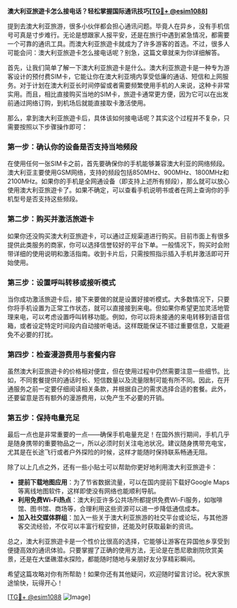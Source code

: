 **澳大利亚旅遊卡怎么接电话？轻松掌握国际通讯技巧[[TG💪+ @esim1088](https://t.me/s/esim1088)]**

提到去澳大利亚旅游，很多小伙伴都会担心通讯问题。毕竟人在异乡，没有手机信号可真是寸步难行。无论是想跟家人报平安，还是在旅行中遇到紧急情况，都需要一个可靠的通讯工具。而澳大利亚旅遊卡就成为了许多游客的首选。不过，很多人可能会问：澳大利亚旅遊卡怎么接电话呢？别急，这篇文章就来为你详细解答。

首先，让我们简单了解一下澳大利亚旅遊卡是什么。澳大利亚旅遊卡是一种专为游客设计的预付费SIM卡，它能让你在澳大利亚境内享受低廉的通话、短信和上网服务。对于计划在澳大利亚长时间停留或者需要频繁使用手机的人来说，这种卡非常实用。而且，相比直接购买当地的SIM卡，旅遊卡通常更方便，因为它可以在出发前通过网络订购，到机场后就能直接取卡激活使用。

那么，拿到澳大利亚旅遊卡后，具体该如何接电话呢？其实这个过程并不复杂，只需要按照以下步骤操作即可：

### **第一步：确认你的设备是否支持当地频段**
在使用任何一张SIM卡之前，首先要确保你的手机能够兼容澳大利亚的网络频段。澳大利亚主要使用GSM网络，支持的频段包括850MHz、900MHz、1800MHz和2100MHz。如果你的手机是全网通设备（即支持上述所有频段），那么就可以放心使用澳大利亚旅遊卡了。如果不确定，可以查看手机说明书或者在网上查询你的手机型号是否支持这些频段。

### **第二步：购买并激活旅遊卡**
如果你还没购买澳大利亚旅遊卡，可以通过正规渠道进行购买。目前市面上有很多提供此类服务的商家，你可以选择信誉较好的平台下单。一般情况下，购买时会附带详细的使用说明和激活指南。收到卡片后，只需按照指示插入手机并激活即可开始使用。

### **第三步：设置呼叫转移或接听模式**
当你成功激活旅遊卡后，接下来要做的就是设置好接听模式。大多数情况下，只要你将手机设置为正常工作状态，就可以直接接到来电。但如果你希望更加灵活地管理来电，可以考虑设置呼叫转移功能。例如，你可以将未接通的来电转移到语音信箱，或者设定特定时间段内自动接听电话。这样既能保证不错过重要信息，又能避免不必要的打扰。

### **第四步：检查漫游费用与套餐内容**
虽然澳大利亚旅遊卡的价格相对便宜，但在使用过程中仍然需要注意一些细节。比如，不同套餐提供的通话时长、短信数量以及流量限制可能有所不同。因此，在开通服务之前一定要仔细阅读相关条款，并根据自己的需求选择合适的套餐。此外，还要留意是否有额外的漫游费用，以免产生不必要的开销。

### **第五步：保持电量充足**
最后一点也是非常重要的一点——确保手机电量充足！在国外旅行期间，手机几乎是随身携带的重要物品之一，所以必须时刻关注电池状况。建议随身携带充电宝，尤其是在长途飞行或者户外探险的时候，这样才能随时保持联系畅通无阻。

除了以上几点之外，还有一些小贴士可以帮助你更好地利用澳大利亚旅遊卡：

- **提前下载地图应用**：为了节省数据流量，可以在国内提前下载好Google Maps等离线地图软件，这样即使没有网络也能顺利导航。
- **利用免费Wi-Fi热点**：澳大利亚许多公共场所都提供免费Wi-Fi服务，如咖啡馆、图书馆、商场等，合理利用这些资源可以进一步降低通信成本。
- **加入社交媒体群组**：加入一些关于澳大利亚旅游的社交平台或论坛，与其他游客交流经验，不仅可以丰富行程安排，还能及时获取最新的资讯。

总之，澳大利亚旅遊卡是一个性价比很高的选择，它能够让游客在异国他乡享受到便捷高效的通讯体验。只要掌握了正确的使用方法，无论是在悉尼歌剧院欣赏美景，还是在大堡礁潜水探险，都能随时随地与亲朋好友分享精彩瞬间。

希望这篇攻略对你有所帮助！如果你还有其他疑问，欢迎随时留言讨论。祝大家旅途愉快，玩得开心！

[[TG💪+ @esim1088](https://t.me/s/esim1088) ![Image](https://i.postimg.cc/4NQfJmqS/Snipaste-2025-05-13-00-14-12.png)]